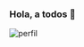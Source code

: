 ### Hola, a todos 👋
![perfil](https://github.com/FReyesft/Freyesft/assets/97996503/d7dd6eff-9bdf-4b60-8f9a-6b4bda6d48f6)
